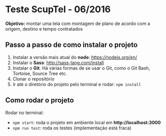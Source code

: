 # Teste ScupTel - 06/2016

**Objetivo:** montar uma tela com montagem de plano de acordo com a origem, destino e tempo contratados

## Passo a passo de como instalar o projeto

1. Instalar a versão mais atual do **node**: https://nodejs.org/en/
2. Instalar o **Sass**: http://sass-lang.com/install
3. Instalar o **Git**. Há várias formas de se usar o Git, como o Git Bash, Tortoise, Source Tree etc.
4. Clonar o repositório
5. Ir até o diretório do projeto pelo terminal e rodar:
  `npm install`

## Como rodar o projeto

Rodar no terminal:
- `npm start`: roda o projeto em ambiente local em **http://localhost:3000**
- `npm run test`: roda os testes (implementação está fraca)